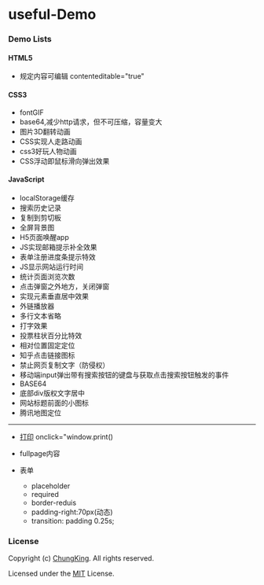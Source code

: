# useful-Demo

### Demo Lists

#### HTML5
* 规定内容可编辑 contenteditable="true"

#### CSS3

* fontGIF
* base64,减少http请求，但不可压缩，容量变大
* 图片3D翻转动画
* CSS实现人走路动画
* css3好玩人物动画
* CSS浮动即鼠标滑向弹出效果

#### JavaScript
* localStorage缓存
* 搜索历史记录
* 复制到剪切板
* 全屏背景图
* H5页面唤醒app
* JS实现邮箱提示补全效果
* 表单注册进度条提示特效
* JS显示网站运行时间
* 统计页面浏览次数
* 点击弹窗之外地方，关闭弹窗
* 实现元素垂直居中效果
* 外链播放器
* 多行文本省略
* 打字效果
* 投票柱状百分比特效
* 相对位置固定定位
* 知乎点击链接图标
* 禁止网页复制文字（防侵权）
* 移动端input弹出带有搜索按钮的键盘与获取点击搜索按钮触发的事件
* BASE64
* 底部div版权文字居中
* 网站标题前面的小图标
* 腾讯地图定位



----

* [打印](./print.html)
onclick="window.print()




* fullpage内容

* 表单
	* placeholder
	* required
	* border-reduis
	* padding-right:70px(动态)
	* transition: padding 0.25s;



### License
Copyright (c) [ChungKing](https://github.com/HuangCongQing/useful-Demo). All rights reserved.

Licensed under the [MIT](./LICENSE) License.